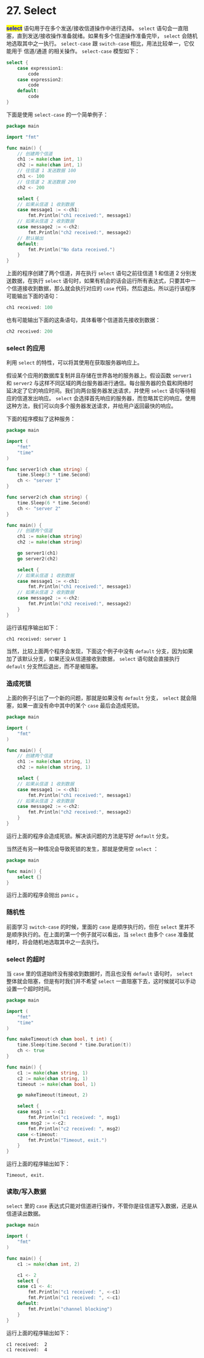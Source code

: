 # 27. Select

<mark style="color:blue;">**select**</mark> <mark style="color:blue;"></mark><mark style="color:blue;"></mark> 语句用于在多个发送/接收信道操作中进行选择。 `select` 语句会一直阻塞，直到发送/接收操作准备就绪。如果有多个信道操作准备完毕， `select` 会随机地选取其中之一执行。 `select-case` 跟 `switch-case` 相比，用法比较单一，它仅能用于 信道/通道 的相关操作。 `select-case` 模型如下：

```go
select {
    case expression1:
        code
    case expression2:
        code
    default:
        code
}
```

下面是使用 `select-case` 的一个简单例子：

```go
package main

import "fmt"

func main() {
	// 创建两个信道
	ch1 := make(chan int, 1)
	ch2 := make(chan int, 1)
	// 往信道 1 发送数据 100
	ch1 <- 100
	// 往信道 2 发送数据 200
	ch2 <- 200

	select {
	// 如果从信道 1 收到数据
	case message1 := <-ch1:
		fmt.Println("ch1 received:", message1) 
	// 如果从信道 2 收到数据
	case message2 := <-ch2:
		fmt.Println("ch2 received:", message2)
	// 默认输出
	default:
		fmt.Println("No data received.")
	}
}
```

上面的程序创建了两个信道，并在执行 `select` 语句之前往信道 1 和信道 2 分别发送数据，在执行 `select` 语句时，如果有机会的话会运行所有表达式，只要其中一个信道接收到数据，那么就会执行对应的 `case` 代码，然后退出。所以运行该程序可能输出下面的语句：

```go
ch1 received: 100
```

也有可能输出下面的这条语句，具体看哪个信道首先接收到数据：

```go
ch2 received: 200
```

### select 的应用

利用 `select` 的特性，可以将其使用在获取服务器响应上。

假设某个应用的数据库复制并且存储在世界各地的服务器上。假设函数 `server1` 和 `server2` 与这样不同区域的两台服务器进行通信。每台服务器的负载和网络时延决定了它的响应时间。我们向两台服务器发送请求，并使用 `select` 语句等待相应的信道发出响应。 `select` 会选择首先响应的服务器，而忽略其它的响应。使用这种方法，我们可以向多个服务器发送请求，并给用户返回最快的响应。

下面的程序模拟了这种服务：

```go
package main

import (
	"fmt"
	"time"
)

func server1(ch chan string) {
	time.Sleep(3 * time.Second)
	ch <- "server 1"
}

func server2(ch chan string) {
	time.Sleep(6 * time.Second)
	ch <- "server 2"
}

func main() {
	// 创建两个信道
	ch1 := make(chan string)
	ch2 := make(chan string)

	go server1(ch1)
	go server2(ch2)

	select {
	// 如果从信道 1 收到数据
	case message1 := <-ch1:
		fmt.Println("ch1 received:", message1)
	// 如果从信道 2 收到数据
	case message2 := <-ch2:
		fmt.Println("ch2 received:", message2)
	}
}
```

运行该程序输出如下：

```
ch1 received: server 1
```

当然，比较上面两个程序会发现，下面这个例子中没有 `default` 分支，因为如果加了该默认分支，如果还没从信道接收到数据， `select` 语句就会直接执行 `default` 分支然后退出，而不是被阻塞。

### 造成死锁

上面的例子引出了一个新的问题，那就是如果没有 `default` 分支， `select` 就会阻塞，如果一直没有命中其中的某个 `case` 最后会造成死锁。

```go
package main

import (
	"fmt"
)

func main() {
	// 创建两个信道
	ch1 := make(chan string, 1)
	ch2 := make(chan string, 1)

	select {
	// 如果从信道 1 收到数据
	case message1 := <-ch1:
		fmt.Println("ch1 received:", message1)
	// 如果从信道 2 收到数据
	case message2 := <-ch2:
		fmt.Println("ch2 received:", message2)
	}
}
```

运行上面的程序会造成死锁。解决该问题的方法是写好 `default` 分支。

当然还有另一种情况会导致死锁的发生，那就是使用空 `select` ：

```go
package main

func main() {
    select {}
}
```

运行上面的程序会抛出 `panic` 。

### 随机性

前面学习 `switch-case` 的时候，里面的 `case` 是顺序执行的，但在 `select` 里并不是顺序执行的。在上面的第一个例子就可以看出，当 `select` 由多个 `case` 准备就绪时，将会随机地选取其中之一去执行。

### select 的超时

当 `case` 里的信道始终没有接收到数据时，而且也没有 `default` 语句时， `select` 整体就会阻塞，但是有时我们并不希望 `select` 一直阻塞下去，这时候就可以手动设置一个超时时间。

```go
package main

import (
	"fmt"
	"time"
)

func makeTimeout(ch chan bool, t int) {
	time.Sleep(time.Second * time.Duration(t))
	ch <- true
}

func main() {
	c1 := make(chan string, 1)
	c2 := make(chan string, 1)
	timeout := make(chan bool, 1)

	go makeTimeout(timeout, 2)

	select {
	case msg1 := <-c1:
		fmt.Println("c1 received: ", msg1)
	case msg2 := <-c2:
		fmt.Println("c2 received: ", msg2)
	case <-timeout:
		fmt.Println("Timeout, exit.")
	}
}
```

运行上面的程序输出如下：

```
Timeout, exit.
```

### 读取/写入数据

`select` 里的 `case` 表达式只能对信道进行操作，不管你是往信道写入数据，还是从信道读出数据。

```go
package main

import (
	"fmt"
)

func main() {
	c1 := make(chan int, 2)

	c1 <- 2
	select {
	case c1 <- 4:
		fmt.Println("c1 received: ", <-c1)
		fmt.Println("c1 received: ", <-c1)
	default:
		fmt.Println("channel blocking")
	}
}
```

运行上面的程序输出如下：

```
c1 received:  2
c1 received:  4
```
